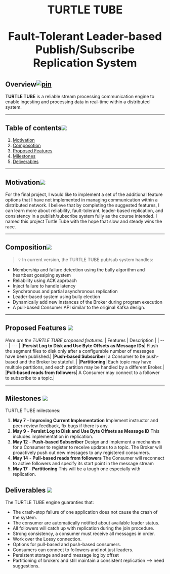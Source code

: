 <h1 align="center" style="display: block; font-size: 2.5em; font-weight: bold; margin-block-start: 1em; margin-block-end: 1em;">
  <br><br><strong>TURTLE TUBE</strong>
  <br><br>Fault-Tolerant Leader-based Publish/Subscribe Replication System
</h1>


## Overview[![pin](https://user-images.githubusercontent.com/60201466/166403770-b5813248-17d5-4b23-acfe-cf60936d539f.svg)](#overview)

**TURTLE TUBE** is a reliable stream processing communication engine to enable ingesting and processing data in real-time within a distributed system.

---

## Table of contents[![](https://user-images.githubusercontent.com/60201466/166403770-b5813248-17d5-4b23-acfe-cf60936d539f.svg)](#table-of-contents)
1. [Motivation](#motivation)
2. [Composotion](#composition)
3. [Proposed Features](#proposed-features)
4. [Milestones](#milestones)
5. [Deliverables](#deliverables)

---

## Motivation[![](https://user-images.githubusercontent.com/60201466/166403770-b5813248-17d5-4b23-acfe-cf60936d539f.svg)](#motivation)

For the final project, I would like to implement a set of the additional feature options that I have not implemented in managing communication within a distributed network. I believe that by completing the suggested features, I can learn more about reliability, fault-tolerant, leader-based replication, and consistency in a publish/subscribe system fully as the course intended. I named this project Turtle Tube with the hope that slow and steady wins the race.

---

## Composition[![](https://user-images.githubusercontent.com/60201466/166403770-b5813248-17d5-4b23-acfe-cf60936d539f.svg)](#composition)

> 💡 In current version, the TURTLE TUBE pub/sub system handles:

* Membership and failure detection using the bully algorithm and heartbeat gossiping system
* Reliability using ACK approach
* Inject failure to handle latency
* Synchronous and partial asynchronous replication 
* Leader-based system using bully election
* Dynamically add new instances of the Broker during program execution
* A pull-based Consumer API similar to the original Kafka design.

---

## Proposed Features [![](https://user-images.githubusercontent.com/60201466/166403770-b5813248-17d5-4b23-acfe-cf60936d539f.svg)](#proposed-features)

_Here are the TURTLE TUBE proposed features:_
| Features | Description |
| --- | --- |
|**Persist Log to Disk and Use Byte Offsets as Message IDs**| Flush the segment files to disk only after a configurable number of messages have been published.|
|**Push-based Subscriber**| a Consumer to be push-based and the Broker be stateful. |
|**Partitioning**| Each topic may have multiple partitions, and each partition may be handled by a different Broker.|
|**Pull-based reads from followers**| A Consumer may connect to a follower to subscribe to a topic.|

---

## Milestones [![](https://user-images.githubusercontent.com/60201466/166403770-b5813248-17d5-4b23-acfe-cf60936d539f.svg)](#milestones)

TURTLE TUBE milestones:
1. **May 7** - **Improving Current Implementation** Implement instructor and peer-review feedback, fix bugs if there is any.
2. **May 9** - **Persist Log to Disk and Use Byte Offsets as Message ID** This includes implementation in replication.
3. **May 12** - **Push-based Subscriber** Design and implement a mechanism for a Consumer to register to receive updates to a topic. The Broker will proactively push out new messages to any registered consumers.
4. **May 14** - **Pull-based reads from followers** The Consumer will reconnect to active followers and specify its start point in the message stream
5. **May 17** - **Partitioning** This will be a tough one especially with replication.

## Deliverables [![](https://user-images.githubusercontent.com/60201466/166403770-b5813248-17d5-4b23-acfe-cf60936d539f.svg)](#deliverables)

The TURTLE TUBE engine guaranties that:
* The crash-stop failure of one application does not cause the crash of the system.
* The consumer are automatically notified about available leader status.
* All followers will catch up with replication during the join procedure.
* Strong consistency, a consumer must receive all messages in order.
* Work over the Lossy connection.
* Options for pull-based and push-based consumers.
* Consumers can connect to followers and not just leaders.
* Persistent storage and send message log by offset
* Partitioning of brokers and still maintain a consistent replication --> need suggestions.

<!-- markdownlint-enable -->
